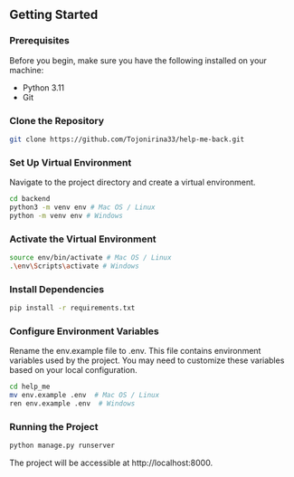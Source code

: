 ## Getting Started

### Prerequisites
Before you begin, make sure you have the following installed on your machine:

- Python 3.11
- Git

### Clone the Repository
```bash
git clone https://github.com/Tojonirina33/help-me-back.git
```

### Set Up Virtual Environment
Navigate to the project directory and create a virtual environment.

```bash
cd backend
python3 -m venv env # Mac OS / Linux
python -m venv env # Windows
```

### Activate the Virtual Environment
```bash
source env/bin/activate # Mac OS / Linux
.\env\Scripts\activate # Windows
```

### Install Dependencies
```bash
pip install -r requirements.txt
```

### Configure Environment Variables
Rename the env.example file to .env. This file contains environment variables used by the project. You may need to customize these variables based on your local configuration.

```bash
cd help_me
mv env.example .env  # Mac OS / Linux
ren env.example .env  # Windows
```

### Running the Project
```bash
python manage.py runserver
```

The project will be accessible at http://localhost:8000.